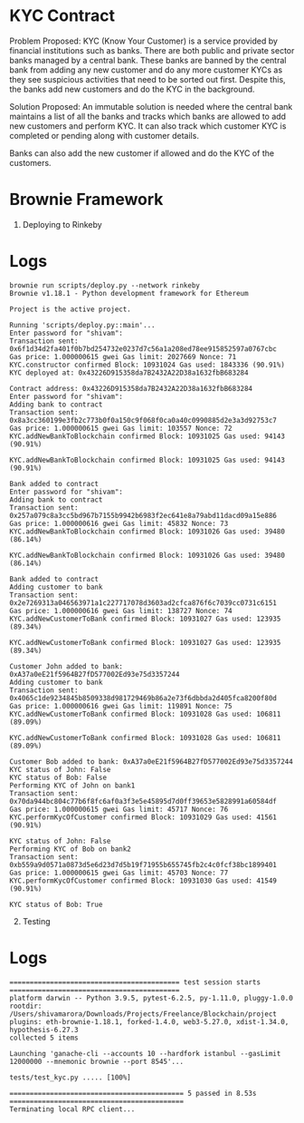 # KYC Contract

Problem Proposed:
KYC (Know Your Customer) is a service provided by financial institutions such as banks.
There are both public and private sector banks managed by a central bank.
These banks are banned by the central bank from adding any new customer and do any more customer KYCs as they see suspicious activities that need to be sorted out first.
Despite this, the banks add new customers and do the KYC in the background.

Solution Proposed:
An immutable solution is needed where the central bank maintains a list of all the banks
and tracks which banks are allowed to add new customers and perform KYC.
It can also track which customer KYC is completed or pending along with customer details.

Banks can also add the new customer if allowed and do the KYC of the customers.

# Brownie Framework

1. Deploying to Rinkeby

# Logs

```
brownie run scripts/deploy.py --network rinkeby
Brownie v1.18.1 - Python development framework for Ethereum

Project is the active project.

Running 'scripts/deploy.py::main'...
Enter password for "shivam":
Transaction sent: 0x6f1d34d2fa401f0b7bd254732e0237d7c56a1a208ed78ee915852597a0767cbc
Gas price: 1.000000615 gwei Gas limit: 2027669 Nonce: 71
KYC.constructor confirmed Block: 10931024 Gas used: 1843336 (90.91%)
KYC deployed at: 0x43226D915358da7B2432A22D38a1632fbB683284

Contract address: 0x43226D915358da7B2432A22D38a1632fbB683284
Enter password for "shivam":
Adding bank to contract
Transaction sent: 0x8a3cc360199e3fb2c773b0f0a150c9f068f0ca0a40c0990885d2e3a3d92753c7
Gas price: 1.000000615 gwei Gas limit: 103557 Nonce: 72
KYC.addNewBankToBlockchain confirmed Block: 10931025 Gas used: 94143 (90.91%)

KYC.addNewBankToBlockchain confirmed Block: 10931025 Gas used: 94143 (90.91%)

Bank added to contract
Enter password for "shivam":
Adding bank to contract
Transaction sent: 0x257a079c8a3cc5bd967b7155b9942b6983f2ec641e8a79abd11dacd09a15e886
Gas price: 1.000000616 gwei Gas limit: 45832 Nonce: 73
KYC.addNewBankToBlockchain confirmed Block: 10931026 Gas used: 39480 (86.14%)

KYC.addNewBankToBlockchain confirmed Block: 10931026 Gas used: 39480 (86.14%)

Bank added to contract
Adding customer to bank
Transaction sent: 0x2e7269313a046563971a1c227717078d3603ad2cfca876f6c7039cc0731c6151
Gas price: 1.000000616 gwei Gas limit: 138727 Nonce: 74
KYC.addNewCustomerToBank confirmed Block: 10931027 Gas used: 123935 (89.34%)

KYC.addNewCustomerToBank confirmed Block: 10931027 Gas used: 123935 (89.34%)

Customer John added to bank: 0xA37a0eE21f5964B27fD577002Ed93e75d3357244
Adding customer to bank
Transaction sent: 0x4065c1de9234845b8509338d981729469b86a2e73f6dbbda2d405fca8200f80d
Gas price: 1.000000616 gwei Gas limit: 119891 Nonce: 75
KYC.addNewCustomerToBank confirmed Block: 10931028 Gas used: 106811 (89.09%)

KYC.addNewCustomerToBank confirmed Block: 10931028 Gas used: 106811 (89.09%)

Customer Bob added to bank: 0xA37a0eE21f5964B27fD577002Ed93e75d3357244
KYC status of John: False
KYC status of Bob: False
Performing KYC of John on bank1
Transaction sent: 0x70da944bc804c77b6f8fc6af0a3f3e5e45895d7d0ff39653e5828991a60584df
Gas price: 1.000000615 gwei Gas limit: 45717 Nonce: 76
KYC.performKycOfCustomer confirmed Block: 10931029 Gas used: 41561 (90.91%)

KYC status of John: False
Performing KYC of Bob on bank2
Transaction sent: 0xb559a9d0571a0873d5e6d23d7d5b19f71955b655745fb2c4c0fcf38bc1899401
Gas price: 1.000000615 gwei Gas limit: 45703 Nonce: 77
KYC.performKycOfCustomer confirmed Block: 10931030 Gas used: 41549 (90.91%)

KYC status of Bob: True
```

2. Testing

# Logs

```
========================================== test session starts ==========================================
platform darwin -- Python 3.9.5, pytest-6.2.5, py-1.11.0, pluggy-1.0.0
rootdir: /Users/shivamarora/Downloads/Projects/Freelance/Blockchain/project
plugins: eth-brownie-1.18.1, forked-1.4.0, web3-5.27.0, xdist-1.34.0, hypothesis-6.27.3
collected 5 items

Launching 'ganache-cli --accounts 10 --hardfork istanbul --gasLimit 12000000 --mnemonic brownie --port 8545'...

tests/test_kyc.py ..... [100%]

=========================================== 5 passed in 8.53s ===========================================
Terminating local RPC client...
```
